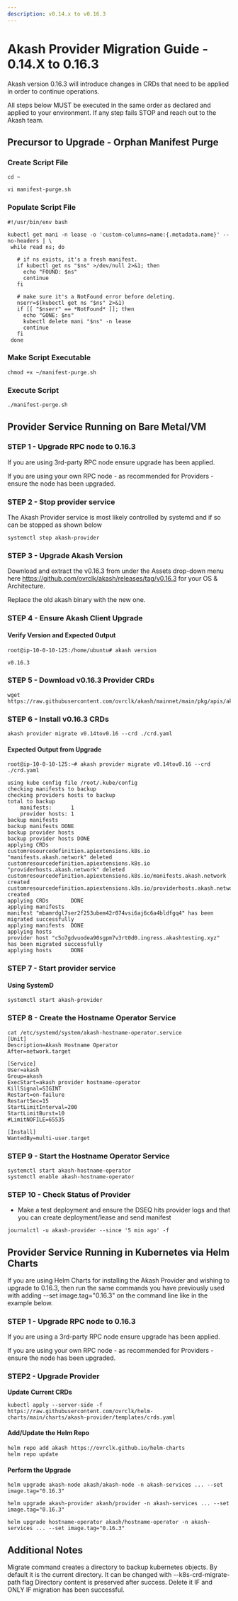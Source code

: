 ```yaml
---
description: v0.14.x to v0.16.3
---
```


# Akash Provider Migration Guide - 0.14.X to 0.16.3

Akash version 0.16.3 will introduce changes in CRDs that need to be applied in order to continue operations.

All steps below MUST be executed in the same order as declared and applied to your environment. If any step fails STOP and reach out to the Akash team.

## Precursor to Upgrade - Orphan Manifest Purge

### Create Script File

```
cd ~

vi manifest-purge.sh
```

### Populate Script File

```
#!/usr/bin/env bash

kubectl get mani -n lease -o 'custom-columns=name:{.metadata.name}' --no-headers | \
 while read ns; do

   # if ns exists, it's a fresh manifest.
   if kubectl get ns "$ns" >/dev/null 2>&1; then
     echo "FOUND: $ns"
     continue
   fi

   # make sure it's a NotFound error before deleting.
   nserr=$(kubectl get ns "$ns" 2>&1)
   if [[ "$nserr" == *NotFound* ]]; then
     echo "GONE: $ns"
     kubectl delete mani "$ns" -n lease
     continue
   fi
 done
```

### Make Script Executable

```
chmod +x ~/manifest-purge.sh
```

### Execute Script

```
./manifest-purge.sh
```

## Provider Service Running on Bare Metal/VM

### STEP 1 - Upgrade RPC node to 0.16.3

If you are using 3rd-party RPC node ensure upgrade has been applied.

If you are using your own RPC node - as recommended for Providers - ensure the node has been upgraded.

### STEP 2 - Stop provider service

The Akash Provider service is most likely controlled by systemd and if so can be stopped as shown below

```
systemctl stop akash-provider
```

### STEP 3 - Upgrade Akash Version

Download and extract the v0.16.3 from under the Assets drop-down menu here https://github.com/ovrclk/akash/releases/tag/v0.16.3 for your OS & Architecture.&#x20;

Replace the old akash binary with the new one.

### STEP 4 - Ensure Akash Client Upgrade

#### Verify Version and Expected Output

```
root@ip-10-0-10-125:/home/ubuntu# akash version

v0.16.3
```

### **STEP 5 - Download v0.16.3 Provider CRDs**

```
wget https://raw.githubusercontent.com/ovrclk/akash/mainnet/main/pkg/apis/akash.network/crd.yaml
```

### **STEP 6 - Install v0.16.3 CRDs**

```
akash provider migrate v0.14tov0.16 --crd ./crd.yaml
```

#### **Expected Output from Upgrade**

```
root@ip-10-0-10-125:~# akash provider migrate v0.14tov0.16 --crd ./crd.yaml

using kube config file /root/.kube/config
checking manifests to backup
checking providers hosts to backup
total to backup
	manifests:      1
	provider hosts: 1
backup manifests
backup manifests DONE
backup provider hosts
backup provider hosts DONE
applying CRDs
customresourcedefinition.apiextensions.k8s.io "manifests.akash.network" deleted
customresourcedefinition.apiextensions.k8s.io "providerhosts.akash.network" deleted
customresourcedefinition.apiextensions.k8s.io/manifests.akash.network created
customresourcedefinition.apiextensions.k8s.io/providerhosts.akash.network created
applying CRDs       DONE
applying manifests
manifest "mbamrdgl7ser2f253ubem42r074vsi6aj6c6a4bldfgq4" has been migrated successfully
applying manifests  DONE
applying hosts
provider host "c5o7gdvuodea90sgpm7v3rt0d0.ingress.akashtesting.xyz" has been migrated successfully
applying hosts      DONE
```

### STEP 7 - Start provider service

#### Using SystemD

```
systemctl start akash-provider
```

### STEP 8 - Create the Hostname Operator Service

```
cat /etc/systemd/system/akash-hostname-operator.service
[Unit]
Description=Akash Hostname Operator
After=network.target

[Service]
User=akash
Group=akash
ExecStart=akash provider hostname-operator
KillSignal=SIGINT
Restart=on-failure
RestartSec=15
StartLimitInterval=200
StartLimitBurst=10
#LimitNOFILE=65535

[Install]
WantedBy=multi-user.target
```

### STEP 9 - Start the Hostname Operator Service



```
systemctl start akash-hostname-operator
systemctl enable akash-hostname-operator
```

### STEP 10 - Check Status of Provider

* Make a test deployment and ensure the DSEQ hits provider logs and that you can create deployment/lease and send manifest

```
journalctl -u akash-provider --since '5 min ago' -f
```

## **Provider Service Running in Kubernetes via Helm Charts**

If you are using Helm Charts for installing the Akash Provider and wishing to upgrade to 0.16.3, then run the same commands you have previously used with adding --set image.tag="0.16.3" on the command line like in the example below.

### STEP 1 - Upgrade RPC node to 0.16.3

If you are using a 3rd-party RPC node ensure upgrade has been applied.

If you are using your own RPC node - as recommended for Providers - ensure the node has been upgraded.

### **STEP2 - Upgrade Provider**

**Update Current CRDs**

```
kubectl apply --server-side -f https://raw.githubusercontent.com/ovrclk/helm-charts/main/charts/akash-provider/templates/crds.yaml
```

#### Add/Update the Helm Repo



```
helm repo add akash https://ovrclk.github.io/helm-charts
helm repo update
```

#### Perform the Upgrade

```
helm upgrade akash-node akash/akash-node -n akash-services ... --set image.tag="0.16.3"

helm upgrade akash-provider akash/provider -n akash-services ... --set image.tag="0.16.3"

helm upgrade hostname-operator akash/hostname-operator -n akash-services ... --set image.tag="0.16.3"
```

## Additional Notes

Migrate command creates a directory to backup kubernetes objects. By default it is the current directory. It can be changed with --k8s-crd-migrate-path flag Directory content is preserved after success. Delete it IF and ONLY IF migration has been successful.

